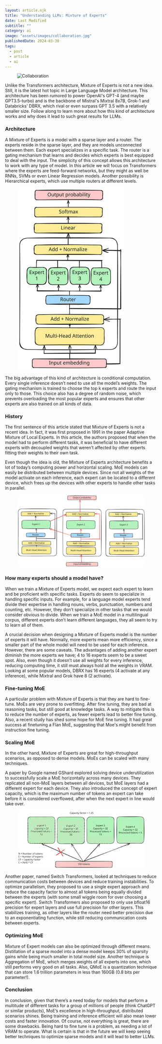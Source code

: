 ```yaml
---
layout: article.njk
title: "Understanding LLMs: Mixture of Experts"
date: Last Modified
subtitle: ""
category: ai
image: "assets/images/collaboration.jpg"
publishedDate: 2024-03-30
tags:
  - post
  - article
  - ai
---
```


<figure>
<img style="aspect-ratio: 897/467" alt="Collaboration" src="{{ image }}" />
</figure>

Unlike the Transformers architecture, Mixture of Experts is not a new idea. Still, it is the latest hot topic in Large Language Model architecture. This architecture has been rumored to power OpenAI's GPT-4 (and maybe GPT3.5-turbo) and is the backbone of Mistral's Mixtral 8x7B, Grok-1 and Databricks' DBRX, which rival or even surpass GPT 3.5 with a relatively smaller size. Follow along to learn more about how this kind of architecture works and why does it lead to such great results for LLMs.

### Architecture

A Mixture of Experts is a model with a sparse layer and a router. The experts reside in the sparse layer, and they are models unconnected between them. Each expert specializes in a specific task. The router is a gating mechanism that learns and decides which experts is best equipped to deal with the input. The simplicity of this concept allows this architecture to work with any type of model. In this article we will focus on Transformers where the experts are feed-forward networks, but they might as well be RNNs, SVMs or even Linear Regression models. Another possibility is Hierarchical experts, which use multiple routers at different levels.

<figure>
<img alt="Mixture of Experts Architecture" height="600" src="assets/images/moe.svg" />
</figure>

The big advantage of this kind of architecture is conditional computation. Every single inference doesn’t need to use all the model’s weights. The gating mechanism is trained to choose the top k experts and route the input only to those. This choice also has a degree of random noise, which prevents overloading the most popular experts and ensures that other experts are also trained on all kinds of data.

### History

The first sentence of this article stated that Mixture of Experts is not a recent idea. In fact, it was first proposed in 1991 in the paper Adaptive Mixture of Local Experts. In this article, the authors proposed that when the model had to perform different tasks, it was beneficial to have different experts with decoupled weights that weren’t affected by other experts fitting their weights to their own task.

Even though the idea is old, the Mixture of Experts architecture benefits a lot of today’s computing power and horizontal scaling. MoE models can easily be distributed between multiple devices. Since not all weights of the model activate on each inference, each expert can be located to a different device, which frees up the devices with other experts to handle other tasks in parallel.

<figure>
<img alt="Mixture of Experts Communication Example" src="assets/images/moe-comm.svg" />
</figure>

### How many experts should a model have?

When we train a Mixture of Experts model, we expect each expert to learn and be proficient with specific tasks. Experts do seem to specialize in handling specific inputs. For example, for a language model experts tend divide their expertise in handling nouns, verbs, punctuation, numbers and counting, etc. However, they don’t specialize in other tasks that we would consider obvious to divide. When we train a MoE model in a multilingual corpus, different experts don’t learn different languages, they all seem to try to learn all of them.

A crucial decision when designing a Mixture of Experts model is the number of experts it will have. Normally, more experts mean more efficiency, since a smaller part of the whole model will need to be used for each inference. However, there are some caveats. The advantages of adding another expert diminish the more experts we have; 4 to 16 experts seem to be a sweet spot. Also, even though it doesn’t use all weights for every inference, reducing computing time, it still must always hold all the weights in VRAM. Looking at some popular models, DBRX has 16 experts (4 activate at any inference), while Mixtral and Grok have 8 (2 activate).

### Fine-tuning MoE

A particular problem with Mixture of Experts is that they are hard to fine-tune. MoEs are very prone to overfitting. After fine tuning, they are bad at reasoning tasks, but still good at knowledge tasks. A way to mitigate this is to reduce the number of experts, as fewer experts lead to better fine tuning. Also, a recent study has shed some hope for MoE fine tuning. It had great success at finetuning a Flan MoE, suggesting that Moe's might benefit from instruction fine tuning.

### Scaling MoE

In the other hand, Mixture of Experts are great for high-throughput scenarios, as opposed to dense models. MoEs can be scaled with many techniques.

A paper by Google named GShard explored solving device underutilization to successfully scale a MoE horizontally across many devices. They replicated all non-MoE layers between all devices, but MoE layers had a different expert for each device. They also introduced the concept of expert capacity, which is the maximum number of tokens an expert can take before it is considered overflowed, after when the next expert in line would take over.

<figure>
<img alt="Mixture of Experts Capacity Factor Example" src="assets/images/moe_capacity_factor.svg" />
</figure>

Another paper, named Switch Transformers, looked at techniques to reduce communication costs between devices and reduce training instabilities. To optimize parallelism, they proposed to use a single expert approach and reduce the capacity factor to almost all tokens being equally divided between the experts (with some small wiggle room for over choosing a specific expert). Switch Transformers also proposed to only use bfloat16 precision for expert layers and use full precision for other layers. This stabilizes training, as other layers like the router need better precision due to an exponentiating function, while still reducing communication costs between experts.

### Optimizing MoE

Mixture of Expert models can also be optimized through different means. Distillation of a sparse model into a dense model keeps 30% of sparsity gains while being much smaller in total model size. Another technique is Aggregation of MoE, which merges weights of all experts into one, which still performs very good on all tasks. Also, QMoE is a quantization technique that can store 1.6 trillion parameters in less than 160GB (0.8 bits per parameter!).

### Conclusion

In conclusion, given that there’s a need today for models that perform a multitude of different tasks for a group of millions of people (think ChatGPT or similar products), MoE’s excellence in high-throughput, distributed scenarios shines. Being training and inference efficient will also mean lower costs and faster innovation. Of course, not everything is great, there are some drawbacks. Being hard to fine tune is a problem, as needing a lot of VRAM to operate. What is certain is that in the future we will keep seeing better techniques to optimize sparse models and it will lead to better LLMs.


